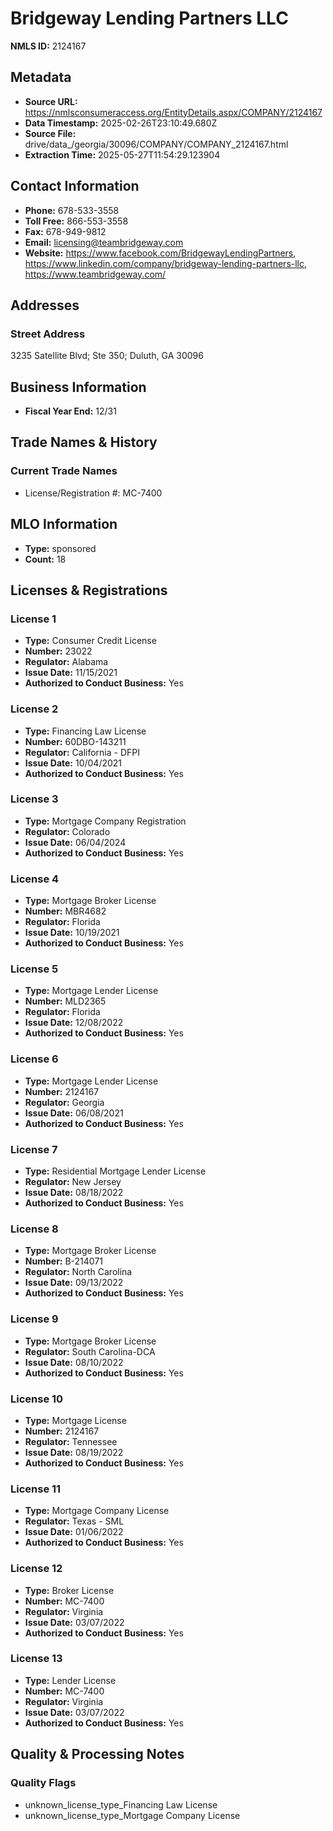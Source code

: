 # Bridgeway Lending Partners LLC

**NMLS ID:** 2124167

## Metadata
- **Source URL:** https://nmlsconsumeraccess.org/EntityDetails.aspx/COMPANY/2124167
- **Data Timestamp:** 2025-02-26T23:10:49.680Z
- **Source File:** drive/data_/georgia/30096/COMPANY/COMPANY_2124167.html
- **Extraction Time:** 2025-05-27T11:54:29.123904

## Contact Information
- **Phone:** 678-533-3558
- **Toll Free:** 866-553-3558
- **Fax:** 678-949-9812
- **Email:** licensing@teambridgeway.com
- **Website:** https://www.facebook.com/BridgewayLendingPartners, https://www.linkedin.com/company/bridgeway-lending-partners-llc, https://www.teambridgeway.com/

## Addresses
### Street Address
3235 Satellite Blvd; Ste 350; Duluth, GA 30096

## Business Information
- **Fiscal Year End:** 12/31

## Trade Names & History
### Current Trade Names
- License/Registration #: MC-7400

## MLO Information
- **Type:** sponsored
- **Count:** 18

## Licenses & Registrations

### License 1
- **Type:** Consumer Credit License
- **Number:** 23022
- **Regulator:** Alabama
- **Issue Date:** 11/15/2021
- **Authorized to Conduct Business:** Yes

### License 2
- **Type:** Financing Law License
- **Number:** 60DBO-143211
- **Regulator:** California - DFPI
- **Issue Date:** 10/04/2021
- **Authorized to Conduct Business:** Yes

### License 3
- **Type:** Mortgage Company Registration
- **Regulator:** Colorado
- **Issue Date:** 06/04/2024
- **Authorized to Conduct Business:** Yes

### License 4
- **Type:** Mortgage Broker License
- **Number:** MBR4682
- **Regulator:** Florida
- **Issue Date:** 10/19/2021
- **Authorized to Conduct Business:** Yes

### License 5
- **Type:** Mortgage Lender License
- **Number:** MLD2365
- **Regulator:** Florida
- **Issue Date:** 12/08/2022
- **Authorized to Conduct Business:** Yes

### License 6
- **Type:** Mortgage Lender License
- **Number:** 2124167
- **Regulator:** Georgia
- **Issue Date:** 06/08/2021
- **Authorized to Conduct Business:** Yes

### License 7
- **Type:** Residential Mortgage Lender License
- **Regulator:** New Jersey
- **Issue Date:** 08/18/2022
- **Authorized to Conduct Business:** Yes

### License 8
- **Type:** Mortgage Broker License
- **Number:** B-214071
- **Regulator:** North Carolina
- **Issue Date:** 09/13/2022
- **Authorized to Conduct Business:** Yes

### License 9
- **Type:** Mortgage Broker License
- **Regulator:** South Carolina-DCA
- **Issue Date:** 08/10/2022
- **Authorized to Conduct Business:** Yes

### License 10
- **Type:** Mortgage License
- **Number:** 2124167
- **Regulator:** Tennessee
- **Issue Date:** 08/19/2022
- **Authorized to Conduct Business:** Yes

### License 11
- **Type:** Mortgage Company License
- **Regulator:** Texas - SML
- **Issue Date:** 01/06/2022
- **Authorized to Conduct Business:** Yes

### License 12
- **Type:** Broker License
- **Number:** MC-7400
- **Regulator:** Virginia
- **Issue Date:** 03/07/2022
- **Authorized to Conduct Business:** Yes

### License 13
- **Type:** Lender License
- **Number:** MC-7400
- **Regulator:** Virginia
- **Issue Date:** 03/07/2022
- **Authorized to Conduct Business:** Yes

## Quality & Processing Notes
### Quality Flags
- unknown_license_type_Financing Law License
- unknown_license_type_Mortgage Company License
